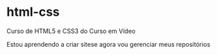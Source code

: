 # html-css
 Curso de HTML5 e CSS3 do Curso em Vídeo

 Estou aprendendo a criar sitese agora vou gerenciar meus repositórios
